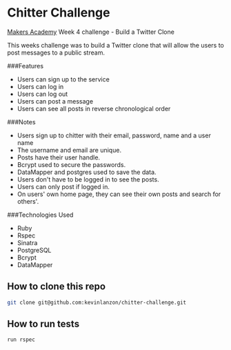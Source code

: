 Chitter Challenge
=============

[Makers Academy](http://www.makersacademy.com/) Week 4 challenge - Build a Twitter Clone

This weeks challenge was to build a Twitter clone that will allow the users to post messages to a public stream. 

###Features

- Users can sign up to the service
- Users can log in
- Users can log out
- Users can post a message
- Users can see all posts in reverse chronological order

###Notes

- Users sign up to chitter with their email, password, name and a user name
- The username and email are unique.
- Posts have their user handle.
- Bcrypt used to secure the passwords.
- DataMapper and postgres used to save the data.
- Users don't have to be logged in to see the posts.
- Users can only post if logged in.
- On users' own home page, they can see their own posts and search for others'.

###Technologies Used

- Ruby
- Rspec
- Sinatra
- PostgreSQL
- Bcrypt
- DataMapper

How to clone this repo
----
```sh
git clone git@github.com:kevinlanzon/chitter-challenge.git
```

How to run tests
----
```sh
run rspec
```
